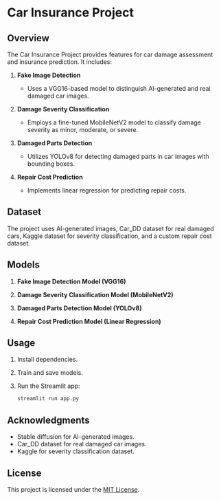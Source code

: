 # Car Insurance Project

## Overview

The Car Insurance Project provides features for car damage assessment and insurance prediction. It includes:

1. **Fake Image Detection**
    - Uses a VGG16-based model to distinguish AI-generated and real damaged car images.

2. **Damage Severity Classification**
    - Employs a fine-tuned MobileNetV2 model to classify damage severity as minor, moderate, or severe.

3. **Damaged Parts Detection**
    - Utilizes YOLOv8 for detecting damaged parts in car images with bounding boxes.

4. **Repair Cost Prediction**
    - Implements linear regression for predicting repair costs.

## Dataset

The project uses AI-generated images, Car_DD dataset for real damaged cars, Kaggle dataset for severity classification, and a custom repair cost dataset.

## Models

1. **Fake Image Detection Model (VGG16)**

2. **Damage Severity Classification Model (MobileNetV2)**

3. **Damaged Parts Detection Model (YOLOv8)**

4. **Repair Cost Prediction Model (Linear Regression)**

## Usage

1. Install dependencies.
2. Train and save models.
3. Run the Streamlit app:

    ```bash
    streamlit run app.py
    ```

## Acknowledgments

- Stable diffusion for AI-generated images.
- Car_DD dataset for real damaged car images.
- Kaggle for severity classification dataset.

## License

This project is licensed under the [MIT License](LICENSE).
